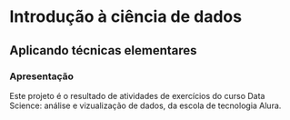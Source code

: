 # Introdução à ciência de dados
## Aplicando técnicas elementares 

### Apresentação

Este projeto é o resultado de atividades de exercícios do curso Data Science: análise e vizualização de dados, da escola de tecnologia Alura.